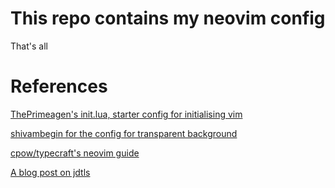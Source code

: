 # This repo contains my neovim config
That's all

# References

[ThePrimeagen's init.lua, starter config for initialising vim](https://github.com/ThePrimeagen/init.lua/tree/master)

[shivambegin for the config for transparent background](https://github.com/shivambegin/Neovim/blob/main/lua/plugins/transparent.lua)

[cpow/typecraft's neovim guide](https://github.com/cpow/neovim-for-newbs/tree/main)

[A blog post on jdtls](https://lsp-zero.netlify.app/blog/lsp-config-overview.html)
